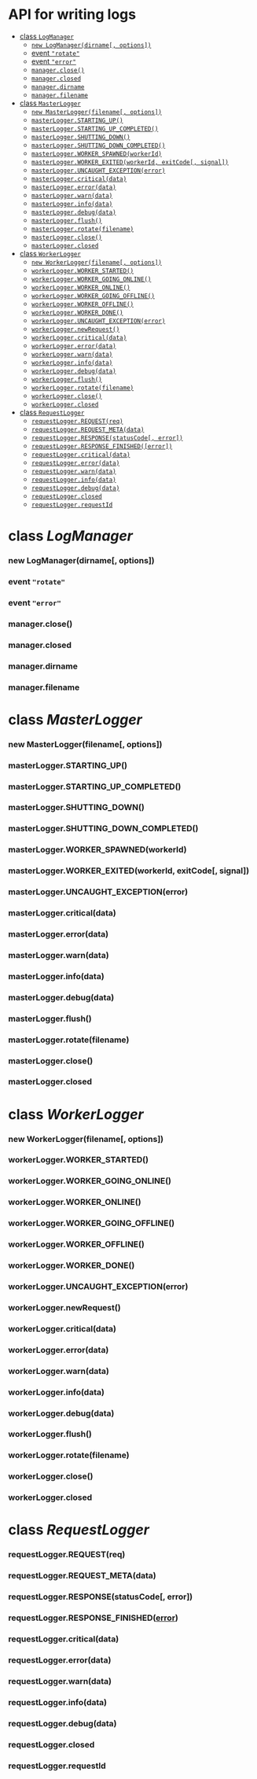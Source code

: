# API for writing logs

- [class `LogManager`](#class-logmanager)
	- [`new LogManager(dirname[, options])`](#new-logmanagerdirname-options)
	- [event `"rotate"`](#eventrotate)
	- [event `"error"`](#eventerror)
	- [`manager.close()`](#managerclose)
	- [`manager.closed`](#managerclosed)
	- [`manager.dirname`](#managerdirname)
	- [`manager.filename`](#managerfilename)
- [class `MasterLogger`](#class-masterlogger)
	- [`new MasterLogger(filename[, options])`](#new-masterloggerfilename-options)
	- [`masterLogger.STARTING_UP()`](#masterloggerstarting_up)
	- [`masterLogger.STARTING_UP_COMPLETED()`](#masterloggerstarting_up_completed)
	- [`masterLogger.SHUTTING_DOWN()`](#masterloggershutting_down)
	- [`masterLogger.SHUTTING_DOWN_COMPLETED()`](#masterloggershutting_down_completed)
	- [`masterLogger.WORKER_SPAWNED(workerId)`](#masterloggerworker_spawnedworkerid)
	- [`masterLogger.WORKER_EXITED(workerId, exitCode[, signal])`](#masterloggerworker_exitedworkerid-exitcode-signal)
	- [`masterLogger.UNCAUGHT_EXCEPTION(error)`](#masterloggeruncaught_exceptionerror)
	- [`masterLogger.critical(data)`](#masterloggercriticaldata)
	- [`masterLogger.error(data)`](#masterloggererrordata)
	- [`masterLogger.warn(data)`](#masterloggerwarndata)
	- [`masterLogger.info(data)`](#masterloggerinfodata)
	- [`masterLogger.debug(data)`](#masterloggerdebugdata)
	- [`masterLogger.flush()`](#masterloggerflush)
	- [`masterLogger.rotate(filename)`](#masterloggerrotatefilename)
	- [`masterLogger.close()`](#masterloggerclose)
	- [`masterLogger.closed`](#masterloggerclosed)
- [class `WorkerLogger`](#class-workerlogger)
	- [`new WorkerLogger(filename[, options])`](#new-masterloggerfilename-options)
	- [`workerLogger.WORKER_STARTED()`](#workerloggerworker_started)
	- [`workerLogger.WORKER_GOING_ONLINE()`](#workerloggerworker_going_online)
	- [`workerLogger.WORKER_ONLINE()`](#workerloggerworker_online)
	- [`workerLogger.WORKER_GOING_OFFLINE()`](#workerloggerworker_going_offline)
	- [`workerLogger.WORKER_OFFLINE()`](#workerloggerworker_offline)
	- [`workerLogger.WORKER_DONE()`](#workerloggerworker_done)
	- [`workerLogger.UNCAUGHT_EXCEPTION(error)`](#workerloggeruncaught_exceptionerror)
	- [`workerLogger.newRequest()`](#workerloggernewrequest)
	- [`workerLogger.critical(data)`](#workerloggercriticaldata)
	- [`workerLogger.error(data)`](#workerloggererrordata)
	- [`workerLogger.warn(data)`](#workerloggerwarndata)
	- [`workerLogger.info(data)`](#workerloggerinfodata)
	- [`workerLogger.debug(data)`](#workerloggerdebugdata)
	- [`workerLogger.flush()`](#workerloggerflush)
	- [`workerLogger.rotate(filename)`](#workerloggerrotatefilename)
	- [`workerLogger.close()`](#workerloggerclose)
	- [`workerLogger.closed`](#workerloggerclosed)
- [class `RequestLogger`](#class-requestlogger)
	- [`requestLogger.REQUEST(req)`](#requestloggerrequestreq)
	- [`requestLogger.REQUEST_META(data)`](#requestloggerrequest_metadata)
	- [`requestLogger.RESPONSE(statusCode[, error])`](#requestloggerresponsestatuscode-error)
	- [`requestLogger.RESPONSE_FINISHED([error])`](#requestloggerresponse_finishederror)
	- [`requestLogger.critical(data)`](#requestloggercriticaldata)
	- [`requestLogger.error(data)`](#requestloggererrordata)
	- [`requestLogger.warn(data)`](#requestloggerwarndata)
	- [`requestLogger.info(data)`](#requestloggerinfodata)
	- [`requestLogger.debug(data)`](#requestloggerdebugdata)
	- [`requestLogger.closed`](#requestloggerclosed)
	- [`requestLogger.requestId`](#requestloggerrequestid)

# class *LogManager*

### new LogManager(dirname[, options])

### event `"rotate"`

### event `"error"`

### manager.close()

### manager.closed

### manager.dirname

### manager.filename

# class *MasterLogger*

### new MasterLogger(filename[, options])

### masterLogger.STARTING_UP()

### masterLogger.STARTING_UP_COMPLETED()

### masterLogger.SHUTTING_DOWN()

### masterLogger.SHUTTING_DOWN_COMPLETED()

### masterLogger.WORKER_SPAWNED(workerId)

### masterLogger.WORKER_EXITED(workerId, exitCode[, signal])

### masterLogger.UNCAUGHT_EXCEPTION(error)

### masterLogger.critical(data)

### masterLogger.error(data)

### masterLogger.warn(data)

### masterLogger.info(data)

### masterLogger.debug(data)

### masterLogger.flush()

### masterLogger.rotate(filename)

### masterLogger.close()

### masterLogger.closed

# class *WorkerLogger*

### new WorkerLogger(filename[, options])

### workerLogger.WORKER_STARTED()

### workerLogger.WORKER_GOING_ONLINE()

### workerLogger.WORKER_ONLINE()

### workerLogger.WORKER_GOING_OFFLINE()

### workerLogger.WORKER_OFFLINE()

### workerLogger.WORKER_DONE()

### workerLogger.UNCAUGHT_EXCEPTION(error)

### workerLogger.newRequest()

### workerLogger.critical(data)

### workerLogger.error(data)

### workerLogger.warn(data)

### workerLogger.info(data)

### workerLogger.debug(data)

### workerLogger.flush()

### workerLogger.rotate(filename)

### workerLogger.close()

### workerLogger.closed

# class *RequestLogger*

### requestLogger.REQUEST(req)

### requestLogger.REQUEST_META(data)

### requestLogger.RESPONSE(statusCode[, error])

### requestLogger.RESPONSE_FINISHED([error])

### requestLogger.critical(data)

### requestLogger.error(data)

### requestLogger.warn(data)

### requestLogger.info(data)

### requestLogger.debug(data)

### requestLogger.closed

### requestLogger.requestId

[any]: https://developer.mozilla.org/en-US/docs/Web/JavaScript/Data_structures#Data_types
[undefined]: https://developer.mozilla.org/en-US/docs/Web/JavaScript/Data_structures#undefined_type
[null]: https://developer.mozilla.org/en-US/docs/Web/JavaScript/Data_structures#null_type
[boolean]: https://developer.mozilla.org/en-US/docs/Web/JavaScript/Data_structures#Boolean_type
[number]: https://developer.mozilla.org/en-US/docs/Web/JavaScript/Data_structures#Number_type
[string]: https://developer.mozilla.org/en-US/docs/Web/JavaScript/Data_structures#String_type
[Array]: https://developer.mozilla.org/en-US/docs/Web/JavaScript/Reference/Global_Objects/Array
[Object]: https://developer.mozilla.org/en-US/docs/Web/JavaScript/Reference/Global_Objects/Object
[Function]: https://developer.mozilla.org/en-US/docs/Web/JavaScript/Reference/Global_Objects/Function
[Error]: https://developer.mozilla.org/en-US/docs/Web/JavaScript/Reference/Global_Objects/Error
[Uint8Array]: https://developer.mozilla.org/en-US/docs/Web/JavaScript/Reference/Global_Objects/Uint8Array
[Promise]: https://developer.mozilla.org/en-US/docs/Web/JavaScript/Reference/Global_Objects/Promise
[Iterable]: https://developer.mozilla.org/en-US/docs/Web/JavaScript/Reference/Iteration_protocols#the_iterable_protocol
[AsyncIterable]: https://developer.mozilla.org/en-US/docs/Web/JavaScript/Reference/Statements/for-await...of
[Buffer]: https://nodejs.org/api/buffer.html#class-buffer
